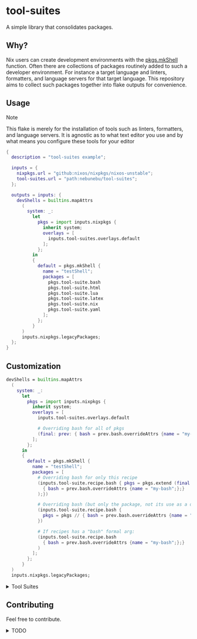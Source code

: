 # tool-suites

A simple library that consolidates packages.

## Why?

Nix users can create development environments with the [pkgs.mkShell](https://ryantm.github.io/nixpkgs/builders/special/mkshell/)
function. Often there are collections of packages routinely added to such a
developer environment. For instance a target language and linters, formatters,
and language servers for that target language. This repository aims to collect
such packages together into flake outputs for convenience.

## Usage

> [!Note]
> This flake is merely for the installation of tools such as linters,
> formatters, and language servers. It is agnostic as to what text editor you
> use and by what means you configure these tools for your editor

```nix
{
  description = "tool-suites example";

  inputs = {
    nixpkgs.url = "github:nixos/nixpkgs/nixos-unstable";
    tool-suites.url = "path:nebunebu/tool-suites";
  };

  outputs = inputs: {
    devShells = builtins.mapAttrs
      (
        system: _:
          let
            pkgs = import inputs.nixpkgs {
              inherit system;
              overlays = [
                inputs.tool-suites.overlays.default
              ];
            };
          in
          {
            default = pkgs.mkShell {
              name = "testShell";
              packages = [
                pkgs.tool-suite.bash
                pkgs.tool-suite.html
                pkgs.tool-suite.lua
                pkgs.tool-suite.latex
                pkgs.tool-suite.nix
                pkgs.tool-suite.yaml
              ];
            };
          }
      )
      inputs.nixpkgs.legacyPackages;
  };
}
```

## Customization

<!-- FIX: elaborate for clarity -->

```nix
devShells = builtins.mapAttrs
  (
    system: _:
      let
        pkgs = import inputs.nixpkgs {
          inherit system;
          overlays = [
            inputs.tool-suites.overlays.default

            # Overriding bash for all of pkgs
            (final: prev: { bash = prev.bash.overrideAttrs {name = "my-bash";};})
          ];
        };
      in
      {
        default = pkgs.mkShell {
          name = "testShell";
          packages = [
            # Overriding bash for only this recipe
            (inputs.tool-suite.recipe.bash { pkgs = pkgs.extend (final: prev:
              { bash = prev.bash.overrideAttrs {name = "my-bash";};}
            );})

            # Overriding bash (but only the package, not its use as a dependency)
            (inputs.tool-suite.recipe.bash { 
              pkgs = pkgs // { bash = prev.bash.overrideAttrs {name = "my-bash";};};
            })

            # If recipes has a "bash" formal arg:
            (inputs.tool-suite.recipe.bash
              { bash = prev.bash.overrideAttrs {name = "my-bash";};}
            )
          ];
        };
      }
  )
  inputs.nixpkgs.legacyPackages;
```

<details>

<summary>Tool Suites</summary>

## Tool Suites

|          |               |            |
| -------- | ------------- | ---------- |
| **bash** |               |            |
|          | *langs*       | bash       |
|          | *langServers* | bashls     |
|          | *linters*     | shellcheck |
|          | *formatters*  | shfmt      |
| **json** |               |            |
|          | *langServers* | jsonls     |
|          | *linters*     | jsonlint   |
|          | *formatters*  | fixjson    |

<!-- | html        |                | -->
<!-- | ----------- | -------------- | -->
<!-- | langServers | htmlls         | -->
<!-- | linters     | htmlhint       | -->
<!-- | formatters  | htmlbeautifier | -->
<!---->
<!-- | lua         |          | -->
<!-- | ----------- | -------- | -->
<!-- | langs       | lua      | -->
<!-- | langServers | lua-ls   | -->
<!-- | linters     | luacheck | -->
<!-- | formatters  | stylua   | -->
<!---->
<!-- | nix         |                  | -->
<!-- | ----------- | ---------------- | -->
<!-- | langServers | nixd             | -->
<!-- | linters     | statix, deadnix  | -->
<!-- | formatters  | nixfmt-rfc-style | -->
<!---->
<!-- | tex         |             | -->
<!-- | ----------- | ----------- | -->
<!-- | langServers | texlab      | -->
<!-- | linters     | chktex      | -->
<!-- | formatters  | latexindent | -->
<!---->
<!-- | xml         |           | -->
<!-- | ----------- | --------- | -->
<!-- | langServers | lemminx   | -->
<!-- | linters     | xmllint   | -->
<!-- | formatters  | xmlformat | -->
<!---->
<!-- | yaml        |          | -->
<!-- | ----------- | -------- | -->
<!-- | langServers | yamlls   | -->
<!-- | linters     | yamllint | -->
<!-- | formatters  | yamlfmt  | -->

</details>

## Contributing

Feel free to contribute.

<details>

<summary>TODO</summary>

## TODO

### Make tool-suites

```txt
    - [ ] ada
    - [ ] agda
    - [ ] aiken
    - [ ] angularls
    - [ ] ansibells
    - [ ] antlersls
    - [ ] assembly
    - [ ] astro
    - [ ] awk 
    - [x] bash 
    - [ ] c
    - [ ] cpp
    - [ ] clojure
    - [ ] crystal 
    - [ ] csharp
    - [ ] d
    - [ ] dart
    - [ ] css 
    - [ ] d
    - [ ] docker
    - [ ] elixir
    - [ ] elm 
    - [ ] emmet
    - [ ] erlang
    - [ ] fennel 
    - [ ] fish
    - [ ] fsharp
    - [ ] fortran
    - [ ] gleam
    - [ ] groovy
    - [ ] graphql
    - [x] html
    - [ ] haskell
    - [ ] java
    - [ ] javascript 
    - [ ] julia
    - [ ] json 
    - [x] lua 
    - [x] latex 
    - [ ] kotlin
    - [ ] nickel 
    - [ ] markdown
    - [x] nix 
    - [ ] nvim
    - [ ] ocaml 
    - [ ] objectivc
    - [ ] powershell
    - [ ] protobuf
    - [ ] python
    - [ ] r
    - [ ] ruby
    - [ ] rust
    - [ ] scala
    - [ ] shell
    - [ ] sql
    - [ ] swift
    - [ ] terraform
    - [ ] toml
    - [ ] typescript
    - [ ] vala 
    - [ ] vhdl
    - [x] xml 
    - [x] yaml 
    - [ ] zig 
    - [ ] zsh 
```

</details>
